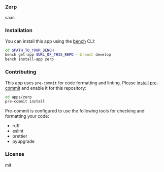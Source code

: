 ### Zerp

saas

### Installation

You can install this app using the [bench](https://github.com/frappe/bench) CLI:

```bash
cd $PATH_TO_YOUR_BENCH
bench get-app $URL_OF_THIS_REPO --branch develop
bench install-app zerp
```

### Contributing

This app uses `pre-commit` for code formatting and linting. Please [install pre-commit](https://pre-commit.com/#installation) and enable it for this repository:

```bash
cd apps/zerp
pre-commit install
```

Pre-commit is configured to use the following tools for checking and formatting your code:

- ruff
- eslint
- prettier
- pyupgrade

### License

mit
